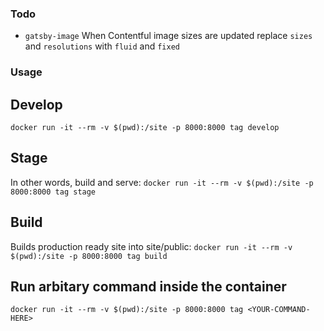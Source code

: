 ### Todo

* `gatsby-image`
    When Contentful image sizes are updated replace `sizes` and `resolutions` with `fluid` and `fixed` 

### Usage

## Develop
`docker run -it --rm -v $(pwd):/site -p 8000:8000 tag develop`

## Stage
In other words, build and serve:
`docker run -it --rm -v $(pwd):/site -p 8000:8000 tag stage`

## Build
Builds production ready site into site/public:
`docker run -it --rm -v $(pwd):/site -p 8000:8000 tag build`

## Run arbitary command inside the container
`docker run -it --rm -v $(pwd):/site -p 8000:8000 tag <YOUR-COMMAND-HERE>`